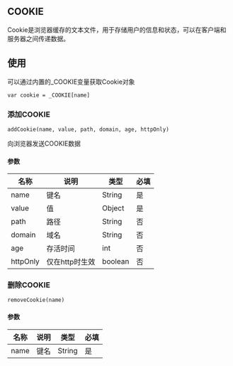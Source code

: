 ## COOKIE
Cookie是浏览器缓存的文本文件，用于存储用户的信息和状态，可以在客户端和服务器之间传递数据。

## 使用
可以通过内置的_COOKIE变量获取Cookie对象

`var cookie = _COOKIE[name]`

### 添加COOKIE
`addCookie(name, value, path, domain, age, httpOnly)`

向浏览器发送COOKIE数据

#### 参数

| 名称       | 说明        | 类型      | 必填  |
|----------|-----------|---------|-----|
| name     | 键名        | String  | 是   |
| value    | 值         | Object  | 是   |
| path     | 路径        | String  | 否   |
| domain   | 域名        | String  | 否   |
| age      | 存活时间      | int     | 否   |
| httpOnly | 仅在http时生效 | boolean | 否   |

### 删除COOKIE
`removeCookie(name)`

#### 参数

| 名称   | 说明  | 类型     | 必填  |
|------|-----|--------|-----|
| name | 键名  | String | 是   |
